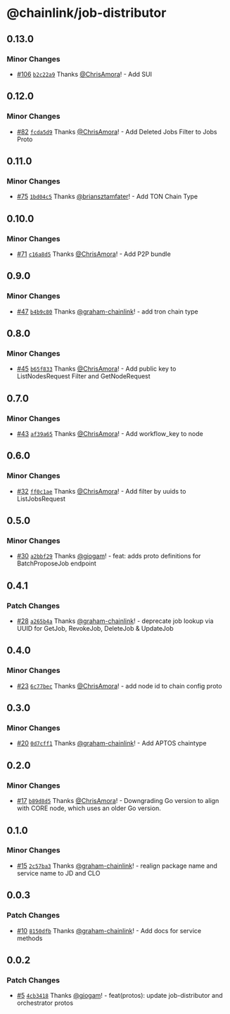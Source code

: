 # @chainlink/job-distributor

## 0.13.0

### Minor Changes

- [#106](https://github.com/smartcontractkit/chainlink-protos/pull/106) [`b2c22a9`](https://github.com/smartcontractkit/chainlink-protos/commit/b2c22a951d3ed8c27da8026b447f80b7d2aafc84) Thanks [@ChrisAmora](https://github.com/ChrisAmora)! - Add SUI

## 0.12.0

### Minor Changes

- [#82](https://github.com/smartcontractkit/chainlink-protos/pull/82) [`fcda5d9`](https://github.com/smartcontractkit/chainlink-protos/commit/fcda5d91854fbaf4946c7086e21165bfead424a1) Thanks [@ChrisAmora](https://github.com/ChrisAmora)! - Add Deleted Jobs Filter to Jobs Proto

## 0.11.0

### Minor Changes

- [#75](https://github.com/smartcontractkit/chainlink-protos/pull/75) [`1bd04c5`](https://github.com/smartcontractkit/chainlink-protos/commit/1bd04c5a9a4f045d99f129f60047ade3dc55d398) Thanks [@briansztamfater](https://github.com/briansztamfater)! - Add TON Chain Type

## 0.10.0

### Minor Changes

- [#71](https://github.com/smartcontractkit/chainlink-protos/pull/71) [`c16a8d5`](https://github.com/smartcontractkit/chainlink-protos/commit/c16a8d5880faf2d2cbd19e36ce06c20372439304) Thanks [@ChrisAmora](https://github.com/ChrisAmora)! - Add P2P bundle

## 0.9.0

### Minor Changes

- [#47](https://github.com/smartcontractkit/chainlink-protos/pull/47) [`b4b9c80`](https://github.com/smartcontractkit/chainlink-protos/commit/b4b9c80fec56a47ca985dba9ea89dbbafad9e29d) Thanks [@graham-chainlink](https://github.com/graham-chainlink)! - add tron chain type

## 0.8.0

### Minor Changes

- [#45](https://github.com/smartcontractkit/chainlink-protos/pull/45) [`b65f833`](https://github.com/smartcontractkit/chainlink-protos/commit/b65f8336087db06c5a87cb29caa604dfcdd587f0) Thanks [@ChrisAmora](https://github.com/ChrisAmora)! - Add public key to ListNodesRequest Filter and GetNodeRequest

## 0.7.0

### Minor Changes

- [#43](https://github.com/smartcontractkit/chainlink-protos/pull/43) [`af39a65`](https://github.com/smartcontractkit/chainlink-protos/commit/af39a654898df1a1aa87c75a48ff8be0a857c062) Thanks [@ChrisAmora](https://github.com/ChrisAmora)! - Add workflow_key to node

## 0.6.0

### Minor Changes

- [#32](https://github.com/smartcontractkit/chainlink-protos/pull/32) [`ff0c1ae`](https://github.com/smartcontractkit/chainlink-protos/commit/ff0c1aebb9ef939e83cb222b833336031eb6e313) Thanks [@ChrisAmora](https://github.com/ChrisAmora)! - Add filter by uuids to ListJobsRequest

## 0.5.0

### Minor Changes

- [#30](https://github.com/smartcontractkit/chainlink-protos/pull/30) [`a2bbf29`](https://github.com/smartcontractkit/chainlink-protos/commit/a2bbf294266b54ea4a750f89c69337cda39d8c8d) Thanks [@giogam](https://github.com/giogam)! - feat: adds proto definitions for BatchProposeJob endpoint

## 0.4.1

### Patch Changes

- [#28](https://github.com/smartcontractkit/chainlink-protos/pull/28) [`a265b4a`](https://github.com/smartcontractkit/chainlink-protos/commit/a265b4a663f963b563deccbdb9d480beab8ffea0) Thanks [@graham-chainlink](https://github.com/graham-chainlink)! - deprecate job lookup via UUID for GetJob, RevokeJob, DeleteJob & UpdateJob

## 0.4.0

### Minor Changes

- [#23](https://github.com/smartcontractkit/chainlink-protos/pull/23) [`6c77bec`](https://github.com/smartcontractkit/chainlink-protos/commit/6c77becaeb4766277984beb9c5364cac8bc02488) Thanks [@ChrisAmora](https://github.com/ChrisAmora)! - add node id to chain config proto

## 0.3.0

### Minor Changes

- [#20](https://github.com/smartcontractkit/chainlink-protos/pull/20) [`0d7cff1`](https://github.com/smartcontractkit/chainlink-protos/commit/0d7cff1e886bac8c7550b339e67f069ee4a682e1) Thanks [@graham-chainlink](https://github.com/graham-chainlink)! - Add APTOS chaintype

## 0.2.0

### Minor Changes

- [#17](https://github.com/smartcontractkit/chainlink-protos/pull/17) [`b89d8d5`](https://github.com/smartcontractkit/chainlink-protos/commit/b89d8d5c191cc4759450f55f1ba897f0dc0cc8d2) Thanks [@ChrisAmora](https://github.com/ChrisAmora)! - Downgrading Go version to align with CORE node, which uses an older Go version.

## 0.1.0

### Minor Changes

- [#15](https://github.com/smartcontractkit/chainlink-protos/pull/15) [`2c57ba3`](https://github.com/smartcontractkit/chainlink-protos/commit/2c57ba38a8029157148ab89b468972348a292b97) Thanks [@graham-chainlink](https://github.com/graham-chainlink)! - realign package name and service name to JD and CLO

## 0.0.3

### Patch Changes

- [#10](https://github.com/smartcontractkit/chainlink-protos/pull/10) [`8150dfb`](https://github.com/smartcontractkit/chainlink-protos/commit/8150dfb75ad3df7681dc59f05b1ef7c2c2a1a6a6) Thanks [@graham-chainlink](https://github.com/graham-chainlink)! - Add docs for service methods

## 0.0.2

### Patch Changes

- [#5](https://github.com/smartcontractkit/chainlink-protos/pull/5) [`4cb3418`](https://github.com/smartcontractkit/chainlink-protos/commit/4cb341887f159095f98aaf7ba59f540f612b3ade) Thanks [@giogam](https://github.com/giogam)! - feat(protos): update job-distributor and orchestrator protos
